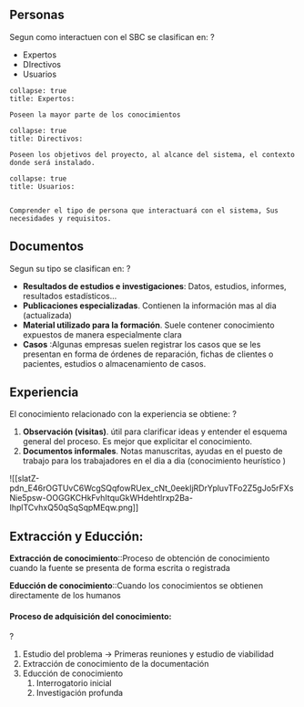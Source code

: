 
## Personas

Segun como interactuen con el SBC se clasifican en:
?
- Expertos
- DIrectivos
- Usuarios

```ad-seealso
collapse: true
title: Expertos:

Poseen la mayor parte de los conocimientos

```


```ad-seealso
collapse: true
title: Directivos:

Poseen los objetivos del proyecto, al alcance del sistema, el contexto donde será instalado.

```


```ad-seealso
collapse: true
title: Usuarios:


Comprender el tipo de persona que interactuará con el sistema, Sus necesidades y requisitos.
```

## Documentos

Segun su tipo se clasifican en:
?
- **Resultados de estudios e investigaciones**: Datos, estudios, informes, resultados estadísticos...
- **Publicaciones especializadas**. Contienen la información mas al dia (actualizada)
- **Material utilizado para la formación**. Suele contener conocimiento expuestos de manera especialmente clara
- **Casos** :Algunas empresas suelen registrar los casos que se les presentan en forma de órdenes de reparación, fichas de clientes o pacientes, estudios o almacenamiento de casos.
## Experiencia

El conocimiento relacionado con la experiencia se obtiene:
?
1. **Observación (visitas)**. útil para clarificar ideas y entender el esquema general del proceso. Es mejor que explicitar el conocimiento. 
2. **Documentos informales**. Notas manuscritas, ayudas en el puesto de trabajo para los trabajadores en el dia a dia (conocimiento heurístico )


![[slatZ-pdn_E46rOGTUvC6WcgSQqfowRUex_cNt_0eekIjRDrYpluvTFo2Z5gJo5rFXsNie5psw-OOGGKCHkFvhItquGkWHdehtlrxp2Ba-IhplTCvhxQ50qSqSqpMEqw.png]]
## Extracción y Educción:

**Extracción de conocimiento**::Proceso de obtención de conocimiento cuando la fuente se presenta de forma escrita o registrada

**Educción de conocimiento**::Cuando los conocimientos se obtienen directamente de los humanos

#### Proceso de adquisición del conocimiento:
?
1. Estudio del problema -> Primeras reuniones y estudio de viabilidad
2. Extracción de conocimiento de la documentación
3. Educción de conocimiento
	1. Interrogatorio inicial
	2. Investigación profunda
